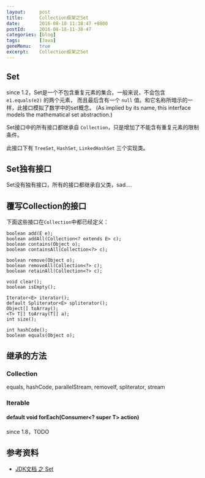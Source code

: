 ```yaml
---
layout:     post
title:      Collection框架之Set
date:       2016-08-18 11:38:47 +0800
postId:     2016-08-18-11-38-47
categories: [blog]
tags:       [Java]
geneMenu:   true
excerpt:    Collection框架之Set
---
```


## Set

since 1.2，Set是一个不包含重复元素的集合。一般来说，不会包含 `e1.equals(e2)` 的两个元素，
而且最后含有一个 `null` 值。和它名称所暗示的一样，此接口模拟了数学中的set概念。
(As implied by its name, this interface models the mathematical set abstraction.)

Set接口中的所有接口都继承自 `Collection`，只是增加了不能含有重复元素的限制条件。

此接口下有 `TreeSet`, `HashSet`, `LinkedHashSet` 三个实现类。

## Set独有接口
Set没有独有接口，所有的接口都继承自父类，sad.... 

## 覆写Collection的接口
下面这些接口在`Collection`中都已经定义：

    boolean add(E e);
    boolean addAll(Collection<? extends E> c);
    boolean contains(Object o);
    boolean containsAll(Collection<?> c);

    boolean remove(Object o);
    boolean removeAll(Collection<?> c);
    boolean retainAll(Collection<?> c);

    void clear();
    boolean isEmpty();

    Iterator<E> iterator();
    default Spliterator<E> spliterator();
    Object[] toArray();
    <T> T[] toArray(T[] a);
    int size();

    int hashCode();
    boolean equals(Object o);

## 继承的方法

### Collection

equals, hashCode, parallelStream, removeIf, spliterator, stream

### Iterable

#### default void forEach(Consumer<? super T> action)
since 1.8，TODO


## 参考资料

* [JDK文档 之 Set](https://docs.oracle.com/javase/8/docs/api/java/util/Set.html)

